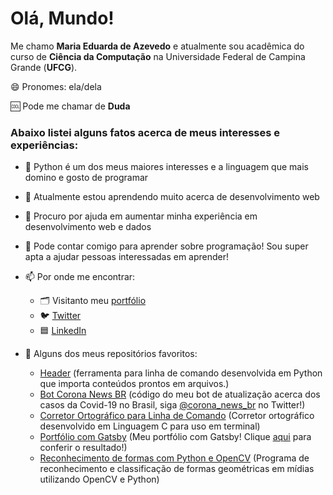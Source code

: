 # Olá, Mundo!

Me chamo **Maria Eduarda de Azevedo** e atualmente sou acadêmica do curso de **Ciência da Computação** na Universidade Federal de Campina Grande (**UFCG**).

😄 Pronomes: ela/dela

🆒 Pode me chamar de **Duda**

### Abaixo listei alguns fatos acerca de meus interesses e experiências:

  - 🐍 Python é um dos meus maiores interesses e a linguagem que mais domino e gosto de programar
  - 🌱 Atualmente estou aprendendo muito acerca de desenvolvimento web
  - 🤔 Procuro por ajuda em aumentar minha experiência em desenvolvimento web e dados
  - 💬 Pode contar comigo para aprender sobre programação! Sou super apta a ajudar pessoas interessadas em aprender!
  - 📫 Por onde me encontrar:
    - 🗂️ Visitanto meu [portfólio](https://mariaeduardadeazevedo.github.io)
    - 🐦 [Twitter](https://twitter.com/ddt_azevedo)
    - 🟦 [LinkedIn](https://www.linkedin.com/in/maria-eduarda-de-azevedo-silva-a9a134191/)

  - 📁 Alguns dos meus repositórios favoritos:
    - [Header](https://github.com/MariaEduardaDeAzevedo/header) (ferramenta para linha de comando desenvolvida em Python que importa conteúdos prontos em arquivos.)
    - [Bot Corona News BR](https://github.com/MariaEduardaDeAzevedo/bot_coronavirus_news) (código do meu bot de atualização acerca dos casos da Covid-19 no Brasil, siga [@corona_news_br](https://twitter.com/corona_news_br) no Twitter!)
    - [Corretor Ortográfico para Linha de Comando](https://github.com/MariaEduardaDeAzevedo/projeto_Linguagem_C) (Corretor ortográfico desenvolvido em Linguagem C para uso em terminal)
    - [Portfólio com Gatsby](https://github.com/MariaEduardaDeAzevedo/portfolio-gatsby) (Meu portfólio com Gatsby! Clique [aqui](https://mariaeduardadeazevedo.firebaseapp.com/) para conferir o resultado!)
    - [Reconhecimento de formas com Python e OpenCV](https://github.com/MariaEduardaDeAzevedo/reconhecimento-de-formas) (Programa de reconhecimento e classificação de formas geométricas em mídias utilizando OpenCV e Python)
